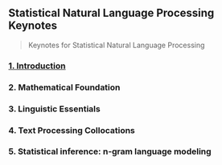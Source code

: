 ## Statistical Natural Language Processing Keynotes

> Keynotes for Statistical Natural Language Processing

### [1. Introduction](/Introduction.md)

### 2. Mathematical Foundation

### 3. Linguistic Essentials

### 4. Text Processing Collocations

### 5. Statistical inference: n-gram language modeling
